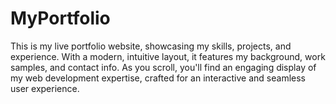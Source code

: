 # MyPortfolio
This is my live portfolio website, showcasing my skills, projects, and experience. With a modern, intuitive layout, it features my background, work samples, and contact info. As you scroll, you'll find an engaging display of my web development expertise, crafted for an interactive and seamless user experience.
